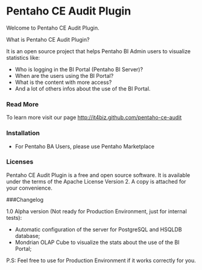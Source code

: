 # Pentaho CE Audit Plugin

Welcome to Pentaho CE Audit Plugin.

What is Pentaho CE Audit Plugin? 

It is an open source project that helps Pentaho BI Admin users to visualize statistics like: 
* Who is logging in the BI Portal (Pentaho BI Server)? 
* When are the users using the BI Portal?
* What is the content with more access?
* And a lot of others infos about the use of the BI Portal.

### Read More

To learn more visit our page http://it4biz.github.com/pentaho-ce-audit


### Installation

* For Pentaho BA Users, please use Pentaho Marketplace

### Licenses

Pentaho CE Audit Plugin is a free and open source software. It is available under the terms of the Apache License Version 2. A copy is attached for your convenience.

###Changelog

1.0 Alpha version (Not ready for Production Environment, just for internal tests):
* Automatic configuration of the server for PostgreSQL and HSQLDB database;
* Mondrian OLAP Cube to visualize the stats about the use of the BI Portal;


P.S:
Feel free to use for Production Environment if it works correctly for you.
